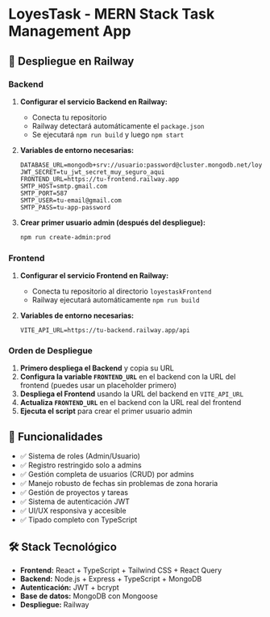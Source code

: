 # LoyesTask - MERN Stack Task Management App

## 🚀 Despliegue en Railway

### Backend

1. **Configurar el servicio Backend en Railway:**
   - Conecta tu repositorio
   - Railway detectará automáticamente el `package.json`
   - Se ejecutará `npm run build` y luego `npm start`

2. **Variables de entorno necesarias:**
   ```
   DATABASE_URL=mongodb+srv://usuario:password@cluster.mongodb.net/loyestask
   JWT_SECRET=tu_jwt_secret_muy_seguro_aqui
   FRONTEND_URL=https://tu-frontend.railway.app
   SMTP_HOST=smtp.gmail.com
   SMTP_PORT=587
   SMTP_USER=tu-email@gmail.com
   SMTP_PASS=tu-app-password
   ```

3. **Crear primer usuario admin (después del despliegue):**
   ```bash
   npm run create-admin:prod
   ```

### Frontend

1. **Configurar el servicio Frontend en Railway:**
   - Conecta tu repositorio al directorio `loyestaskFrontend`
   - Railway ejecutará automáticamente `npm run build`

2. **Variables de entorno necesarias:**
   ```
   VITE_API_URL=https://tu-backend.railway.app/api
   ```

### Orden de Despliegue

1. **Primero despliega el Backend** y copia su URL
2. **Configura la variable `FRONTEND_URL`** en el backend con la URL del frontend (puedes usar un placeholder primero)
3. **Despliega el Frontend** usando la URL del backend en `VITE_API_URL`
4. **Actualiza `FRONTEND_URL`** en el backend con la URL real del frontend
5. **Ejecuta el script** para crear el primer usuario admin

## 🔧 Funcionalidades

- ✅ Sistema de roles (Admin/Usuario)
- ✅ Registro restringido solo a admins
- ✅ Gestión completa de usuarios (CRUD) por admins
- ✅ Manejo robusto de fechas sin problemas de zona horaria
- ✅ Gestión de proyectos y tareas
- ✅ Sistema de autenticación JWT
- ✅ UI/UX responsiva y accesible
- ✅ Tipado completo con TypeScript

## 🛠️ Stack Tecnológico

- **Frontend:** React + TypeScript + Tailwind CSS + React Query
- **Backend:** Node.js + Express + TypeScript + MongoDB
- **Autenticación:** JWT + bcrypt
- **Base de datos:** MongoDB con Mongoose
- **Despliegue:** Railway
